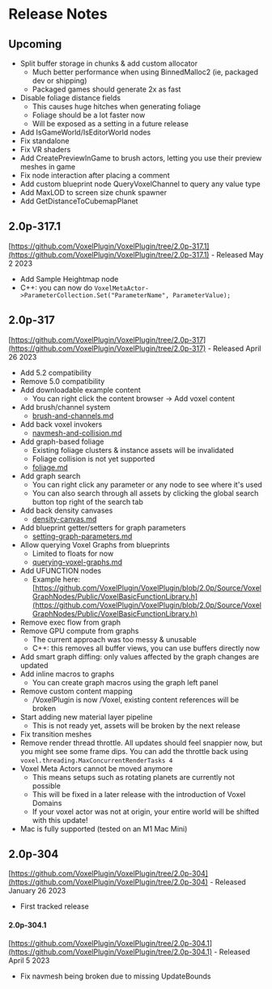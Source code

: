 # Release Notes

## Upcoming

* Split buffer storage in chunks & add custom allocator
  * Much better performance when using BinnedMalloc2 (ie, packaged dev or shipping)
  * Packaged games should generate 2x as fast
* Disable foliage distance fields
  * This causes huge hitches when generating foliage
  * Foliage should be a lot faster now
  * Will be exposed as a setting in a future release
* Add IsGameWorld/IsEditorWorld nodes
* Fix standalone
* Fix VR shaders
* Add CreatePreviewInGame to brush actors, letting you use their preview meshes in game
* Fix node interaction after placing a comment
* Add custom blueprint node QueryVoxelChannel to query any value type
* Add MaxLOD to screen size chunk spawner
* Add GetDistanceToCubemapPlanet

## 2.0p-317.1

[https://github.com/VoxelPlugin/VoxelPlugin/tree/2.0p-317.1](https://github.com/VoxelPlugin/VoxelPlugin/tree/2.0p-317.1) - Released May 2 2023

* Add Sample Heightmap node
* C++: you can now do `VoxelMetaActor->ParameterCollection.Set("ParameterName", ParameterValue);`

## 2.0p-317

[https://github.com/VoxelPlugin/VoxelPlugin/tree/2.0p-317](https://github.com/VoxelPlugin/VoxelPlugin/tree/2.0p-317) - Released April 26 2023

* Add 5.2 compatibility
* Remove 5.0 compatibility
* Add downloadable example content
  * You can right click the content browser -> Add voxel content
* Add brush/channel system
  * [brush-and-channels.md](basics/brush-and-channels.md "mention")
* Add back voxel invokers
  * [navmesh-and-collision.md](basics/navmesh-and-collision.md "mention")
* Add graph-based foliage
  * Existing foliage clusters & instance assets will be invalidated
  * Foliage collision is not yet supported
  * [foliage.md](basics/foliage.md "mention")
* Add graph search
  * You can right click any parameter or any node to see where it's used
  * You can also search through all assets by clicking the global search button top right of the search tab
* Add back density canvases
  * [density-canvas.md](basics/density-canvas.md "mention")
* Add blueprint getter/setters for graph parameters
  * [setting-graph-parameters.md](basics/blueprints/setting-graph-parameters.md "mention")
* Allow querying Voxel Graphs from blueprints
  * Limited to floats for now
  * [querying-voxel-graphs.md](basics/blueprints/querying-voxel-graphs.md "mention")
* Add UFUNCTION nodes
  * Example here: [https://github.com/VoxelPlugin/VoxelPlugin/blob/2.0p/Source/VoxelGraphNodes/Public/VoxelBasicFunctionLibrary.h](https://github.com/VoxelPlugin/VoxelPlugin/blob/2.0p/Source/VoxelGraphNodes/Public/VoxelBasicFunctionLibrary.h)
* Remove exec flow from graph
* Remove GPU compute from graphs
  * The current approach was too messy & unusable
  * C++: this removes all buffer views, you can use buffers directly now
* Add smart graph diffing: only values affected by the graph changes are updated
* Add inline macros to graphs
  * You can create graph macros using the graph left panel
* Remove custom content mapping
  * /VoxelPlugin is now /Voxel, existing content references will be broken
* Start adding new material layer pipeline
  * This is not ready yet, assets will be broken by the next release
* Fix transition meshes
* Remove render thread throttle. All updates should feel snappier now, but you might see some frame dips. You can add the throttle back using `voxel.threading.MaxConcurrentRenderTasks 4`
* Voxel Meta Actors cannot be moved anymore
  * This means setups such as rotating planets are currently not possible
  * This will be fixed in a later release with the introduction of Voxel Domains
  * If your voxel actor was not at origin, your entire world will be shifted with this update!
* Mac is fully supported (tested on an M1 Mac Mini)

## 2.0p-304

[https://github.com/VoxelPlugin/VoxelPlugin/tree/2.0p-304](https://github.com/VoxelPlugin/VoxelPlugin/tree/2.0p-304) - Released January 26 2023

* First tracked release

#### 2.0p-304.1

[https://github.com/VoxelPlugin/VoxelPlugin/tree/2.0p-304.1](https://github.com/VoxelPlugin/VoxelPlugin/tree/2.0p-304.1) - Released April 5 2023

* Fix navmesh being broken due to missing UpdateBounds

